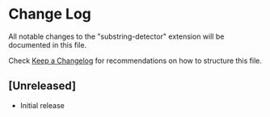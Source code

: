 # Change Log

All notable changes to the "substring-detector" extension will be documented in this file.

Check [Keep a Changelog](http://keepachangelog.com/) for recommendations on how to structure this file.

## [Unreleased]

- Initial release